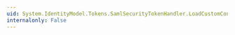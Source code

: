 ```yaml
---
uid: System.IdentityModel.Tokens.SamlSecurityTokenHandler.LoadCustomConfiguration(System.Xml.XmlNodeList)
internalonly: False
---
```

